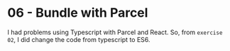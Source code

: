# 06 - Bundle with Parcel

I had problems using Typescript with Parcel and React.
So, from `exercise 02`, I did change the code from typescript to ES6.
